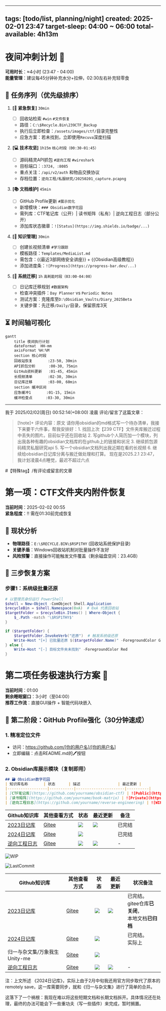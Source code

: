
---
tags: [todo/list, planning/night]
created: 2025-02-01 23:47
target-sleep: 04:00 ~ 06:00
total-available: 4h13m
---

# 夜间冲刺计划 🌙
**可用时长**：≈4小时 (23:47 - 04:00)  
**能量管理**：建议每45分钟补充水分+拉伸，02:30左右补充轻零食

## 🚀 任务序列（优先级排序）
1. **[🔄 紧急恢复]** `30min`  
   - [ ] 回收站检索 `#win` `#文件恢复`
   - 路径：`C:\$Recycle.Bin\239CTF_Backup`
   - 执行后立即检查：`/assets/images/ctf/`目录完整性
   - 应急方案：若未找到，立即使用`Recuva`深度扫描

2. **[💻 技术攻坚]** `1h15m` `核心时段（00:30-01:45）`  
   - [ ] 源码精灵API抓包 `#逆向工程` `#wireshark`
   - 目标端口：`:3724, :8085`
   - 重点关注：`/api/v2/auth` 和物品交换协议
   - 存档位置：`逆向工程/私服研究/20250201_capture.pcapng`

3. **[📚 文档维护]** `45min`  
   - [ ] GitHub Profile更新 `#展示优化`
   - 新增模块：`### Obsidian数字花园` 
   - 需列库：CTF笔记库（公开）| 读书矩阵（私有）| 逆向工程日志（部分公开）
   - 添加库状态徽章：`![Status](https://img.shields.io/badge/...)`

4. **[🧠 知识管理]** `30min`  
   - [ ] 创建长视频清单 `#学习跟踪`
   - 模板路径：`Templates/MediaList.md`
   - 需包含：{{最近3部网络安全讲座}} + {{Obsidian高级教程}}
   - 添加进度条：`![Progress](https://progress-bar.dev/...)`

5. **[🔧 系统迁移]** `1h` `高耗能时段（03:00-04:00）`  
   - [ ] 日记库迁移规划 `#数据架构`
   - 检查冲突插件：`Day Planner` vs `Periodic Notes`
   - 测试方案：克隆库至`D:\Obsidian_Vaults/Diary_2025Beta`
   - 关键步骤：先迁移`/Daily/`目录，保留原库3天

## ⏳ 时间轴可视化
```mermaid
gantt
    title 夜间执行计划
    dateFormat  HH-mm
    axisFormat %H:%M
    section 核心时段
    回收站恢复       :23-50, 30min
    API抓包分析      :00-30, 75min
    GitHub资料更新   :01-45, 45min
    长视频清单       :02-30, 30min
    日记库迁移       :03-00, 60min
    section 缓冲区间
    应急缓冲1       :01-15, 15min
    缓冲检查点      :03-30, 30min
```




-----
我于 2025/02/02(周日) 00:52:14(+08:00) 凌晨  评论/留言了这篇文章：

>[!note]+ 评论内容：原文
>请你用obsidian的md格式写一个待办清单，我接下来要干六件事，帮我安排好：1. 找回上次【239 CTF】文件夹库搬迁过程中丢失的图片。目前似乎还在回收站 2. 写github个人简历加一个模块，列出我各种有趣的obsidian文档库的在github上的链接和状况 3. 继续抓包源码精灵私服研究api 5. 写一个obsidian文档列出我近期在看的长视频 6. 继续给obsidian日记库分离与搬迁做处理和打算。 现在是2025.2.1 23:47，我计划凌晨4点睡觉，最迟不超过六点

#【特殊tag】/有评论或留言的文章

# 第一项：CTF文件夹内附件恢复

**当前时间**：2025-02-02 00:55  
**紧急程度**：‼️ 需在01:30前完成恢复

## 🚨 现状分析
- **物理路径**：`E:\$RECYCLE.BIN\$RSP1THY` (回收站系统保护目录)
- **关键矛盾**：Windows回收站机制对批量操作不友好
- **风险预警**：直接操作可能触发文件覆盖（剩余磁盘空间：23.4GB）

## 🔑 三步恢复方案
### 步骤1：系统级批量还原

```powershell
# 以管理员身份运行 PowerShell
$shell = New-Object -ComObject Shell.Application
$recycleBin = $shell.Namespace(0xA)  # 0xA 代表回收站
$targetFolder = $recycleBin.Items() | Where-Object { 
    $_.Path -match '\$RSP1THY$' 
}

if ($targetFolder) {
    $targetFolder.InvokeVerb("还原")  # 触发系统级还原
    Write-Host "[+] 已批量还原 $($targetFolder.Name)" -ForegroundColor Green
} else {
    Write-Host "[-] 目标文件夹未找到" -ForegroundColor Red
}
```

# 第二项任务极速执行方案 🚀

**当前时间**：01:00  
**剩余睡眠窗口**：3小时（至04:00）  
**推荐工作流**：直接GUI操作 + 智能代码块嵌入

## 📌 第二阶段：GitHub Profile强化（30分钟速成）
### 1. 精准定位文件
- 访问：https://github.com/[你的用户名]/[你的用户名]
- 立即编辑：点击README.md的🖊️按钮

### 2. Obsidian库展示模块（复制即用）

```markdown
## 🗃️ Obsidian数字花园
| 知识库名称       | 状态      | 描述                 | 最近更新 |
|------------------|-----------|----------------------|----------|
| [CTF笔记库](https://github.com/yourname/obsidian-ctf) | ![Public](https://img.shields.io/badge/Status-Public-brightgreen) | 渗透测试笔记/Writeups | ![LastCommit](https://img.shields.io/github/last-commit/yourname/obsidian-ctf) |
| [读书矩阵](https://github.com/yourname/book-matrix) | ![Private](https://img.shields.io/badge/Status-Private-red) | 结构化书摘系统 | 本地同步 |
| [逆向工程日志](https://github.com/yourname/reverse-engineering) | ![WIP](https://img.shields.io/badge/Status-WIP-yellow) | 游戏逆向分析记录 | ![LastCommit](https://img.shields.io/github/last-commit/yourname/reverse-engineering) |
```

| Github知识库 | 其他查看方式 | 状态 | 最近更新 | 备注 |
| ---- | ---- | ---- | ---- | ---- |
| [2023日记库](https://github.com/yourname/obsidian-ctf) | [Gitee](https://gitee.com/bairihai/projects?) | ![](https://img.shields.io/badge/Status-Private-red) | ![](https://img.shields.io/github/last-commit/yourname/obsidian-ctf) | 已完结 |
| [2024日记库](https://github.com/yourname/book-matrix) | [Gitee](https://gitee.com/bairihai/projects?) | ![](https://img.shields.io/badge/Status-Private-red) |  | 已完结 |
| [逆向工程日志](https://github.com/yourname/reverse-engineering) | [Gitee](https://gitee.com/bairihai/projects?) | ![](https://img.shields.io/badge/Status-Public-brightgreen) | ![](https://img.shields.io/github/last-commit/yourname/reverse-engineering) | - |


![WIP](https://img.shields.io/badge/Status-WIP-yellow)

![LastCommit](https://img.shields.io/github/last-commit/yourname/reverse-engineering)




| Github知识库 | 其他查看方式 | 状态 | 最近更新 | 状况备注 |
| ---- | ---- | ---- | ---- | ---- |
| [2023日记库](https://github.com/yourname/obsidian-ctf) | [Gitee](https://gitee.com/bairihai/new-zone-dairy) | ![](https://img.shields.io/badge/Status-Private-red) | ![](https://img.shields.io/github/last-commit/yourname/obsidian-ctf) | 已完结。<br>gitee仓库**已关闭**，<br>本地文档**已归档** |
| [2024日记库](https://github.com/yourname/book-matrix) | [Gitee](https://gitee.com/bairihai/projects?) | ![](https://img.shields.io/badge/Status-Private-red) |  | 已完结。<br>实际上 |
| 归一与杂文集/万象我生Unity-me | [Gitee](https://gitee.com/bairihai/unity-me) | ![](https://img.shields.io/badge/Status-Private-red) |  |  |
| [逆向工程日志](https://github.com/yourname/reverse-engineering) | [Gitee](https://gitee.com/bairihai/projects?) | ![](https://img.shields.io/badge/Status-Public-brightgreen) | ![](https://img.shields.io/github/last-commit/yourname/reverse-engineering) | - |
注：上文所述 《2024日记库》，实际上由于2月中旬我还用官方同步取代了原本的remotely save，这一库需要同步，就和《归一与杂文集》进行了简单的合并。

这落下了一个祸根：我现在难以将这些短期文档和长期文档拆开。具体情况还在处理，最终的办法可能会下一些重功夫（写一些插件）来完成，暂时搁置。